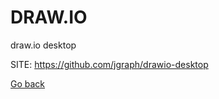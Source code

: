# DRAW.IO
 
 draw.io desktop
 
 SITE: https://github.com/jgraph/drawio-desktop

 [Go back](https://portable-linux-apps.github.io/apps.html)
